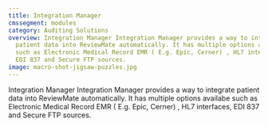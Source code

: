 ```yaml
---
title: Integration Manager
cmssegment: modules
category: Auditing Solutions
overview: Integration Manager Integration Manager provides a way to integrate
  patient data into ReviewMate automatically. It has multiple options availabe
  such as Electronic Medical Record EMR ( E.g. Epic, Cerner) , HL7 interfaces,
  EDI 837 and Secure FTP sources.
image: macro-shot-jigsaw-puzzles.jpg
---
```

Integration Manager Integration Manager provides a way to integrate patient data into ReviewMate automatically. It has multiple options availabe such as Electronic Medical Record EMR ( E.g. Epic, Cerner) , HL7 interfaces, EDI 837 and Secure FTP sources.